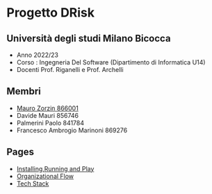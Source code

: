 # Progetto DRisk

## Università degli studi Milano Bicocca

- Anno 2022/23
- Corso : Ingegneria Del Software (Dipartimento di Informatica U14)
- Docenti Prof. Riganelli e Prof. Archelli

## Membri

- [Mauro Zorzin 866001](https://github.com/MauroZorzin)
- Davide Mauri 856746
- Palmerini Paolo 841784
- Francesco Ambrogio Marinoni 869276

## Pages

- [Installing,Running and Play](https://github.com/lta-unimib/progetto-risiko-1-risikiamo/wiki/Installing,Running-and-Play)
- [Organizational Flow](https://github.com/lta-unimib/progetto-risiko-1-risikiamo/wiki/Organizational-Flow)
- [Tech Stack](https://github.com/lta-unimib/progetto-risiko-1-risikiamo/wiki/Tech-Stack)
